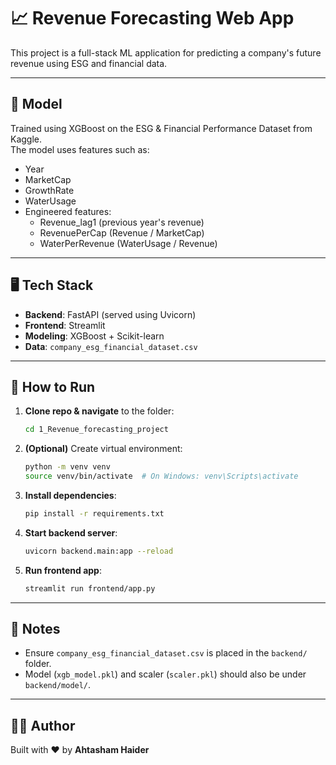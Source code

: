 # 📈 Revenue Forecasting Web App

This project is a full-stack ML application for predicting a company's future revenue using ESG and financial data.

---

## 🧠 Model
Trained using XGBoost on the ESG & Financial Performance Dataset from Kaggle.  
The model uses features such as:
- Year
- MarketCap
- GrowthRate
- WaterUsage
- Engineered features:
  - Revenue_lag1 (previous year's revenue)
  - RevenuePerCap (Revenue / MarketCap)
  - WaterPerRevenue (WaterUsage / Revenue)

---

## 🖥️ Tech Stack
- **Backend**: FastAPI (served using Uvicorn)
- **Frontend**: Streamlit
- **Modeling**: XGBoost + Scikit-learn
- **Data**: `company_esg_financial_dataset.csv`

---

## 🚀 How to Run

1. **Clone repo & navigate** to the folder:
    ```bash
    cd 1_Revenue_forecasting_project
    ```

2. **(Optional)** Create virtual environment:
    ```bash
    python -m venv venv
    source venv/bin/activate  # On Windows: venv\Scripts\activate
    ```

3. **Install dependencies**:
    ```bash
    pip install -r requirements.txt
    ```

4. **Start backend server**:
    ```bash
    uvicorn backend.main:app --reload
    ```

5. **Run frontend app**:
    ```bash
    streamlit run frontend/app.py
    ```

---

## 📝 Notes
- Ensure `company_esg_financial_dataset.csv` is placed in the `backend/` folder.
- Model (`xgb_model.pkl`) and scaler (`scaler.pkl`) should also be under `backend/model/`.

---

## 🧑‍💻 Author
Built with ❤️ by **Ahtasham Haider**
